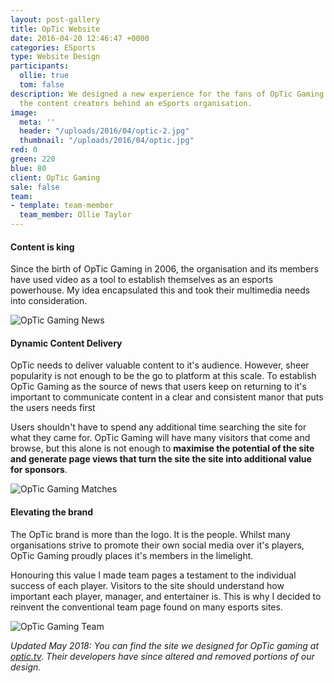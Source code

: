 ```yaml
---
layout: post-gallery
title: OpTic Website
date: 2016-04-20 12:46:47 +0000
categories: ESports
type: Website Design
participants:
  ollie: true
  tom: false
description: We designed a new experience for the fans of OpTic Gaming that empowers
  the content creators behind an eSports organisation.
image:
  meta: ''
  header: "/uploads/2016/04/optic-2.jpg"
  thumbnail: "/uploads/2016/04/optic.jpg"
red: 0
green: 220
blue: 80
client: OpTic Gaming
sale: false
team:
- template: team-member
  team_member: Ollie Taylor
---
```

#### Content is king

Since the birth of OpTic Gaming in 2006, the organisation and its members have used video as a tool to establish themselves as an esports powerhouse. My idea encapsulated this and took their multimedia needs into consideration.

![OpTic Gaming News](/uploads/2016/04/Behance_project_2_optic.png "Homepage Feed")

#### Dynamic Content Delivery

OpTic needs to deliver valuable content to it's audience. However, sheer popularity is not enough to be the go to platform at this scale. To establish OpTic Gaming as the source of news that users keep on returning to it's important to communicate content in a clear and consistent manor that puts the users needs first

Users shouldn't have to spend any additional time searching the site for what they came for. OpTic Gaming will have many visitors that come and browse, but this alone is not enough to **maximise the potential of the site and generate page views that turn the site the site into additional value for sponsors**.

![OpTic Gaming Matches](/uploads/2016/04/Behance_project_3_optic.png "Match Feed")

#### Elevating the brand

The OpTic brand is more than the logo. It is the people. Whilst many organisations strive to promote their own social media over it's players, OpTic Gaming proudly places it's members in the limelight.

Honouring this value I made team pages a testament to the individual success of each player. Visitors to the site should understand how important each player, manager, and entertainer is. This is why I decided to reinvent the conventional team page found on many esports sites.

![OpTic Gaming Team](/uploads/2016/04/Behance_project_4_optic.png "Team Player Profile")

_Updated May 2018: You can find the site we designed for OpTic gaming at_ [_optic.tv_](http://optic.tv/ "OpTic Website")_. Their developers have since altered and removed portions of our design._